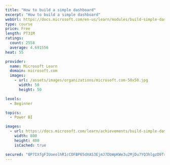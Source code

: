 ```yaml
---
title: "How to build a simple dashboard"
excerpt: "How to build a simple dashboard"
webUrl: https://docs.microsoft.com/en-us/learn/modules/build-simple-dashboard/
type: course
price: Free
length: PT31M
ratings:
  count: 2558
  average: 4.691556
heat: 55

provider:
  name: Microsoft Learn
  domain: microsoft.com
  images:
    - url: /assets/images/organizations/microsoft.com-50x50.jpg
      width: 50
      height: 50

levels:
  - Beginner

topics:
  - Power BI

images:
  - url: https://docs.microsoft.com/learn/achievements/build-simple-dashboard-social.png
    width: 800
    height: 400
    isCached: true

secured: "0P7IXfgFIUoeolhR1cCOFBP65dXA53EjmJ7DbWpKWe3u2MjDu7YQ3hlgzD9TrVSyMs1kFILv6gV2eblOFlBtXleMqWIJWk9eA8q7xnwCQzaidpTGDAR2kidfk8+DwxYWXZ/NHb9aJrF2HI3CyixtJuyymEckVI3gVhnLF1hjBLCy7K7iACIjDog4Vz/RzedaOCjFg1KENZHNO1bCR1SHqDUGDFb7NCPWwXsgwGh3ZDRFTVULl2TJEIG5nBT0JATNOCE+Db5KloREOTkwVxCMC7CQhrYDt1G4zf6OmrFYvtUo/GCsgyykPNgRrV6LYFpd1wbcCi/eQ5T3uMFPcdPb6zrCpEQov+OXM6thvUInt3dl4J39c0YKWf/+HFJK4Ht0S/3QO83LU9TjVwt5lnE2rklfTTvrfRmpKuptLp94MOg=;b1gGPv4L1CFlydW9CnQr5Q=="
---
```


